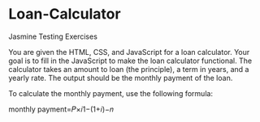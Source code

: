 # Loan-Calculator
Jasmine Testing Exercises

You are given the HTML, CSS, and JavaScript for a loan calculator. Your goal is to fill in the JavaScript to make the loan calculator functional. The calculator takes an amount to loan (the principle), a term in years, and a yearly rate. The output should be the monthly payment of the loan.

To calculate the monthly payment, use the following formula:

monthly payment=𝑃×𝑖1−(1+𝑖)−𝑛
